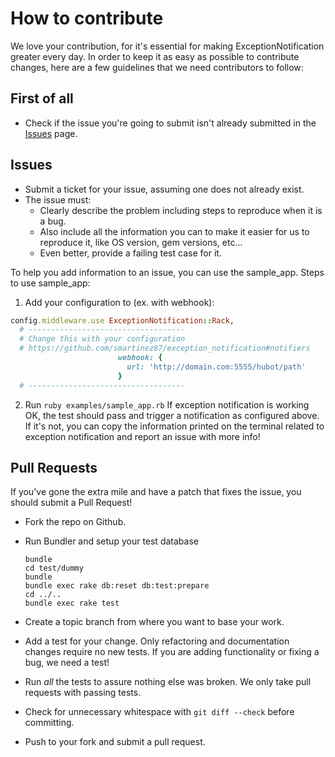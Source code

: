 # How to contribute

We love your contribution, for it's essential for making ExceptionNotification greater every day.
In order to keep it as easy as possible to contribute changes, here are a few guidelines that we
need contributors to follow:

## First of all

* Check if the issue you're going to submit isn't already submitted in
  the [Issues](https://github.com/smartinez87/exception_notification/issues) page.

## Issues

* Submit a ticket for your issue, assuming one does not already exist.
* The issue must:
  * Clearly describe the problem including steps to reproduce when it is a bug.
  * Also include all the information you can to make it easier for us to reproduce it,
    like OS version, gem versions, etc...
  * Even better, provide a failing test case for it.

To help you add information to an issue, you can use the sample_app.
Steps to use sample_app:

1) Add your configuration to (ex. with webhook):
```ruby
config.middleware.use ExceptionNotification::Rack,
  # -----------------------------------
  # Change this with your configuration
  # https://github.com/smartinez87/exception_notification#notifiers
                        webhook: {
                          url: 'http://domain.com:5555/hubot/path'
                        }
  # -----------------------------------
```

2) Run `ruby examples/sample_app.rb`
If exception notification is working OK, the test should pass and trigger a notification as configured above. If it's not, you can copy the information printed on the terminal related to exception notification and report an issue with more info!

## Pull Requests

If you've gone the extra mile and have a patch that fixes the issue, you
should submit a Pull Request!

* Fork the repo on Github.
* Run Bundler and setup your test database

  ```
  bundle
  cd test/dummy
  bundle
  bundle exec rake db:reset db:test:prepare
  cd ../..
  bundle exec rake test
  ```
* Create a topic branch from where you want to base your work.
* Add a test for your change. Only refactoring and documentation changes
  require no new tests. If you are adding functionality or fixing a bug,
  we need a test!
* Run _all_ the tests to assure nothing else was broken. We only take pull requests with passing tests.
* Check for unnecessary whitespace with `git diff --check` before committing.
* Push to your fork and submit a pull request.
